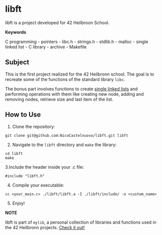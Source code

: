 # libft

libft is a project developed for 42 Heilbroon School.


**Keywords**

C programming - pointers - libc.h - strings.h - stdlib.h - malloc - single linked list - C library - archive - Makefile

## Subject

This is the first project realized for the 42 Heilbronn school. The goal is to recreate some of the functions of the standard library `libc`.

The bonus part involves functions to create [single linked lists](https://en.wikipedia.org/wiki/Linked_list) and performing operations with them like creating new node, adding and removing nodes, retrieve size and last item of the list.

## How to Use

1. Clone the repository:
```
git clone git@github.com:NicoCastelnuovo/libft.git libft
```

2. Navigate to the `libft` directory and `make` the library:
```
cd libft
make
```

3.Include the header inside your .c file:
```
#include "libft.h"
```

4. Compile your executable:
```
cc <your_main.c> ./libft/libft.a -I ./libft/include/ -o <custom_name>
```

5. Enjoy!

**NOTE**

libft is part of `mylib`, a personal collection of libraries and functions used in the 42 Heilbronn projects. [Check it out!](https://github.com/NicoCastelnuovo/mylib)
